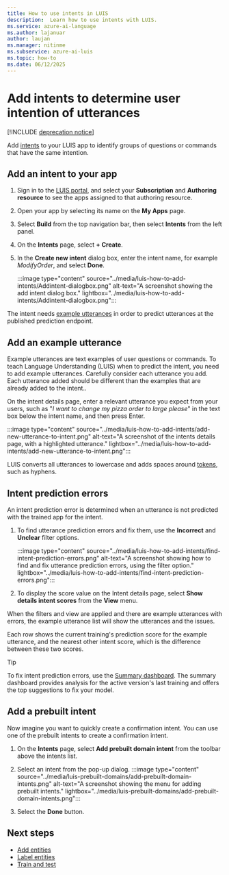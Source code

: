 ```yaml
---
title: How to use intents in LUIS
description:  Learn how to use intents with LUIS.
ms.service: azure-ai-language
ms.author: lajanuar
author: laujan
ms.manager: nitinme
ms.subservice: azure-ai-luis
ms.topic: how-to
ms.date: 06/12/2025
---
```



# Add intents to determine user intention of utterances

[!INCLUDE [deprecation notice](../includes/deprecation-notice.md)]


Add [intents](../concepts/intents.md) to your LUIS app to identify groups of questions or commands that have the same intention.

## Add an intent to your app

1. Sign in to the [LUIS portal](https://www.luis.ai/), and select your  **Subscription**  and  **Authoring resource**  to see the apps assigned to that authoring resource.
2. Open your app by selecting its name on the **My Apps** page.
3. Select **Build** from the top navigation bar, then select **Intents** from the left panel.
4. On the **Intents** page, select **+ Create**.
5. In the **Create new intent** dialog box, enter the intent name, for example *ModifyOrder*, and select **Done**.

    :::image type="content" source="../media/luis-how-to-add-intents/Addintent-dialogbox.png" alt-text="A screenshot showing the add intent dialog box." lightbox="../media/luis-how-to-add-intents/Addintent-dialogbox.png":::

The intent needs [example utterances](../concepts/utterances.md) in order to predict utterances at the published prediction endpoint.

## Add an example utterance

Example utterances are text examples of user questions or commands. To teach Language Understanding (LUIS) when to predict the intent, you need to add example utterances. Carefully consider each utterance you add. Each utterance added should be different than the examples that are already added to the intent..

On the intent details page, enter a relevant utterance you expect from your users, such as "*I want to change my pizza order to large please*" in the text box below the intent name, and then press Enter.
   
:::image type="content" source="../media/luis-how-to-add-intents/add-new-utterance-to-intent.png" alt-text="A screenshot of the intents details page, with a highlighted utterance." lightbox="../media/luis-how-to-add-intents/add-new-utterance-to-intent.png":::

LUIS converts all utterances to lowercase and adds spaces around [tokens](../luis-language-support.md#tokenization), such as hyphens.

## Intent prediction errors

An intent prediction error is determined when an utterance is not predicted with the trained app for the intent.

1. To find utterance prediction errors and fix them, use the **Incorrect** and **Unclear**  filter options.

    :::image type="content" source="../media/luis-how-to-add-intents/find-intent-prediction-errors.png" alt-text="A screenshot showing how to find and fix utterance prediction errors, using the filter option." lightbox="../media/luis-how-to-add-intents/find-intent-prediction-errors.png":::

2. To display the score value on the Intent details page, select  **Show details intent scores**  from the  **View**  menu.

When the filters and view are applied and there are example utterances with errors, the example utterance list will show the utterances and the issues.

Each row shows the current training's prediction score for the example utterance, and the nearest other intent score, which is the difference between these two scores.

> [!Tip]
> To fix intent prediction errors, use the [Summary dashboard](../luis-how-to-use-dashboard.md). The summary dashboard provides analysis for the active version's last training and offers the top suggestions to fix your model.

## Add a prebuilt intent

Now imagine you want to quickly create a confirmation intent. You can use one of the prebuilt intents to create a confirmation intent.

1. On the  **Intents**  page, select  **Add prebuilt domain intent**  from the toolbar above the intents list.
2. Select an intent from the pop-up dialog.
    :::image type="content" source="../media/luis-prebuilt-domains/add-prebuilt-domain-intents.png" alt-text="A screenshot showing the menu for adding prebuilt intents." lightbox="../media/luis-prebuilt-domains/add-prebuilt-domain-intents.png":::

3. Select the  **Done**  button.

## Next steps

* [Add entities](entities.md)
* [Label entities](label-utterances.md)
* [Train and test](train-test.md)
